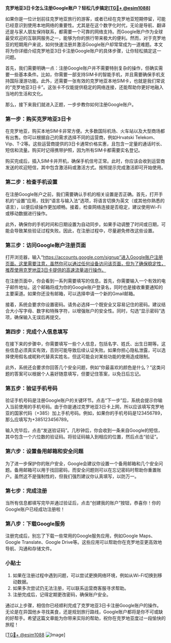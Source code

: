 **克罗地亚3日卡怎么注册Google账户？轻松几步搞定[[TG💪+ @esim1088](https://t.me/s/esim1088)]**

如果你是一位计划前往克罗地亚旅行的游客，或者已经在克罗地亚短期停留，可能已经意识到使用本地网络的重要性。尤其是在这个数字化时代，无论是导航、翻译还是与家人朋友保持联系，都需要一个可靠的网络支持。而Google账户作为全球最受欢迎的互联网服务之一，能够为你的旅行带来极大的便利。然而，对于克罗地亚的短期用户来说，如何快速注册并激活Google账户却常常成为一道难题。本文将为你详细介绍克罗地亚3日卡注册Google账户的具体步骤，让你轻松搞定这一问题。

首先，我们需要明确一点：注册Google账户并不需要特别复杂的操作，但确实需要一些基本条件。比如，你需要一部支持SIM卡的智能手机，并且需要确保手机支持国际漫游功能。此外，还需要一张有效的克罗地亚本地SIM卡，也就是我们常说的“克罗地亚3日卡”。这张卡不仅能提供稳定的网络连接，还能帮助你更好地融入当地的生活和文化。

那么，接下来我们就进入正题，一步步教你如何注册Google账户。

### **第一步：购买克罗地亚3日卡**
在克罗地亚，购买本地SIM卡非常方便。大多数国际机场、火车站以及大型商场都有出售。你可以根据自己的需求选择不同的运营商，例如Hrvatski Telekom、Vip、T-2等。这些运营商提供的3日卡通常价格实惠，且包含一定量的通话时长、短信和流量。购买时记得携带护照，因为所有SIM卡都需要实名登记。

购买完成后，插入SIM卡并开机，确保手机信号正常。此时，你应该会收到运营商发送的欢迎短信，其中包含激活码或激活方式。按照提示完成激活即可开始使用。

### **第二步：检查手机设置**
在注册Google账户之前，我们需要确认手机的相关设置是否正确。首先，打开手机的“设置”应用，找到“语言与输入法”选项，将语言切换为英文（或其他你熟悉的语言），以便后续操作更加顺畅。接着，检查网络连接是否稳定，建议使用Wi-Fi或移动数据进行操作。

此外，确保你的手机时间和日期设置为自动同步。如果手动调整了时间或日期，可能会导致某些验证过程失败。因此，在注册过程中，尽量避免修改这些设置。

### **第三步：访问Google账户注册页面**
打开浏览器，输入“https://accounts.google.com/signup”进入Google账户注册页面。这里需要注意，虽然你可以通过任何设备访问该页面，但为了确保稳定性，推荐使用克罗地亚3日卡提供的高速流量进行操作。

在注册页面中，你会看到一系列需要填写的信息。首先，你需要输入一个有效的电子邮件地址。这个邮箱将成为你的Google账户登录名，同时也是接收重要通知的主要渠道。如果你还没有邮箱，可以选择申请一个新的Gmail邮箱。

接着，系统会要求你设置密码。请务必选择一个既安全又容易记住的密码。建议结合大小写字母、数字和特殊字符，以增强账户的安全性。同时，勾选“显示密码”选项，确保输入无误后再提交。

### **第四步：完成个人信息填写**
在接下来的步骤中，你需要填写一些个人信息，包括名字、姓氏、出生日期等。这些信息必须真实有效，否则可能导致后续认证失败。如果你担心隐私泄露，可以选择使用假名或昵称代替真实姓名，但这可能会对某些功能的使用造成限制。

此外，系统还会要求你回答几个安全问题，例如“你最喜欢的颜色是什么？”这类问题的答案可以根据个人喜好随意填写，但要记住答案，以免日后忘记。

### **第五步：验证手机号码**
验证手机号码是注册Google账户的关键环节。点击“下一步”后，系统会提示你输入当前使用的手机号码。由于你是通过克罗地亚3日卡上网，所以应该填写克罗地亚的国家代码（+385）加上手机号码。例如，如果你的手机号码是123456789，那么应填写为+385123456789。

输入完毕后，点击“发送验证码”。几秒钟后，你会收到一条来自Google的短信，其中包含一个六位数的验证码。将验证码输入到相应的位置，然后点击“验证”。

### **第六步：设置备用邮箱和安全问题**
为了进一步保护你的账户安全，Google会建议你设置一个备用邮箱和几个安全问题。备用邮箱可以用于找回密码，而安全问题则可以在忘记密码时帮助你重置账户。虽然这不是强制性的，但我们强烈建议你认真填写，以防万一。

### **第七步：完成注册**
当所有信息都填写完毕并通过验证后，点击“创建我的账户”按钮，恭喜你！你的Google账户已经成功注册啦！

### **第八步：下载Google服务**
注册完成后，别忘了下载一些常用的Google服务应用，例如Google Maps、Google Translate、Google Drive等。这些应用可以帮助你在克罗地亚更高效地导航、沟通和存储文件。

### **小贴士**
1. 如果在注册过程中遇到问题，可以尝试更换网络环境，例如从Wi-Fi切换到移动数据。
2. 如果多次尝试仍无法注册，可以联系运营商客服寻求帮助。
3. 注册完成后，记得定期更改密码，确保账户安全。

通过以上步骤，相信你已经顺利完成了克罗地亚3日卡注册Google账户的操作。无论是在异国他乡寻找美食，还是规划旅行路线，Google账户都将是你不可或缺的好帮手。希望这篇文章能为你带来实际的帮助，祝你在克罗地亚度过一段愉快的旅程！

[[TG💪+ @esim1088](https://t.me/s/esim1088) ![Image](https://i.postimg.cc/4NQfJmqS/Snipaste-2025-05-13-00-14-12.png)]